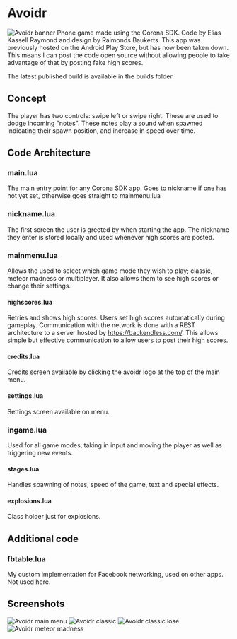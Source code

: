 # Avoidr
![Avoidr banner](screenshots/banner.png)
Phone game made using the Corona SDK. Code by Elias Kassell Raymond and design by Raimonds Baukerts. This app was previously hosted on the Android Play Store, but has now been taken down. This means I can post the code open source without allowing people to take advantage of that by posting fake high scores.

The latest published build is available in the builds folder.

## Concept
The player has two controls: swipe left or swipe right. These are used to dodge incoming "notes". These notes play a sound when spawned indicating their spawn position, and increase in speed over time.

## Code Architecture
### main.lua
The main entry point for any Corona SDK app. Goes to nickname if one has not yet set, otherwise goes straight to mainmenu.lua

### nickname.lua
The first screen the user is greeted by when starting the app. The nickname they enter is stored locally and used whenever high scores are posted.

### mainmenu.lua
Allows the used to select which game mode they wish to play; classic, meteor madness or multiplayer. It also allows them to see high scores or change their settings.
#### highscores.lua
Retries and shows high scores. Users set high scores automatically during gameplay. Communication with the network is done with a REST architecture to a server hosted by https://backendless.com/. This allows simple but effective communication to allow users to post their high scores.
#### credits.lua
Credits screen available by clicking the avoidr logo at the top of the main menu.
#### settings.lua
Settings screen available on menu.

### ingame.lua
Used for all game modes, taking in input and moving the player as well as triggering new events.
#### stages.lua
Handles spawning of notes, speed of the game, text and special effects.
#### explosions.lua
Class holder just for explosions.

## Additional code
### fbtable.lua
My custom implementation for Facebook networking, used on other apps. Not used here.

## Screenshots
![Avoidr main menu](screenshots/phone1.png) ![Avoidr classic](screenshots/phone4.png)
![Avoidr classic lose](screenshots/phone3.png) ![Avoidr meteor madness](screenshots/phone2.png)





